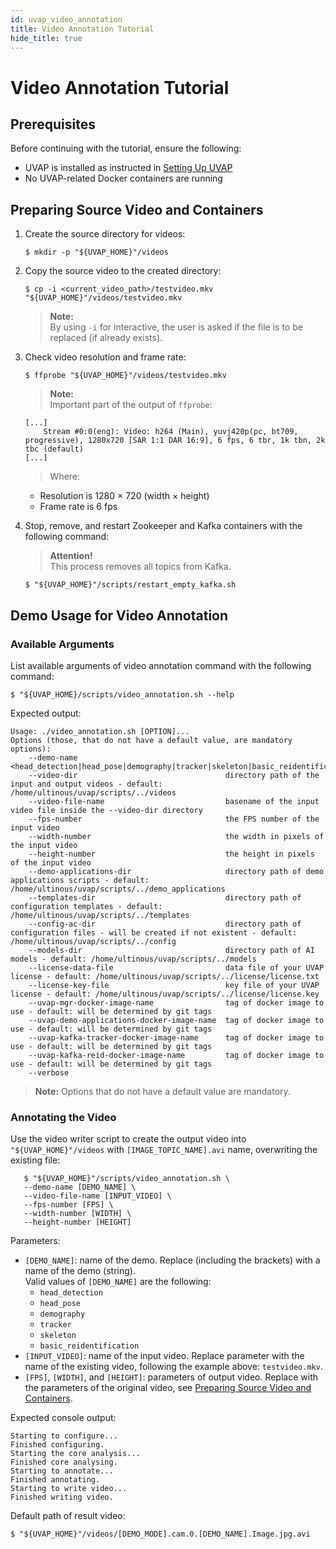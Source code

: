 ```yaml
---
id: uvap_video_annotation
title: Video Annotation Tutorial
hide_title: true
---
```


# Video Annotation Tutorial

## Prerequisites
Before continuing with the tutorial, ensure the following:
- UVAP is installed as instructed in [Setting Up UVAP]
- No UVAP-related Docker containers are running

## Preparing Source Video and Containers

1. Create the source directory for videos:
   ```
   $ mkdir -p "${UVAP_HOME}"/videos
   ```

1. Copy the source video to the created directory:
   ```
   $ cp -i <current_video_path>/testvideo.mkv "${UVAP_HOME}"/videos/testvideo.mkv
   ```

   >**Note:**  
   By using `-i` for interactive, the user is asked if the file is to be replaced (if already exists).

1. Check video resolution and frame rate:
   ```
   $ ffprobe "${UVAP_HOME}"/videos/testvideo.mkv
   ```


   >**Note:**  
   Important part of the output of `ffprobe`:
   ```
   [...]
       Stream #0:0(eng): Video: h264 (Main), yuvj420p(pc, bt709, progressive), 1280x720 [SAR 1:1 DAR 16:9], 6 fps, 6 tbr, 1k tbn, 2k tbc (default)
   [...]
   ```
   >Where:  
   - Resolution is 1280 × 720 (width × height)
   - Frame rate is 6 fps

1. Stop, remove, and restart Zookeeper and Kafka containers with the following command:

   >**Attention!**  
   This process removes all topics from Kafka.

   ```
   $ "${UVAP_HOME}"/scripts/restart_empty_kafka.sh
   ```

## Demo Usage for Video Annotation

### Available Arguments

List available arguments of video annotation command with the following command:

```
$ "${UVAP_HOME}/scripts/video_annotation.sh --help
```
Expected output:
```
Usage: ./video_annotation.sh [OPTION]...
Options (those, that do not have a default value, are mandatory options):
	--demo-name                               	<head_detection|head_pose|demography|tracker|skeleton|basic_reidentification>
	--video-dir                               	directory path of the input and output videos - default: /home/ultinous/uvap/scripts/../videos
	--video-file-name                         	basename of the input video file inside the --video-dir directory
	--fps-number                              	the FPS number of the input video
	--width-number                            	the width in pixels of the input video
	--height-number                           	the height in pixels of the input video
	--demo-applications-dir                   	directory path of demo applications scripts - default: /home/ultinous/uvap/scripts/../demo_applications
	--templates-dir                           	directory path of configuration templates - default: /home/ultinous/uvap/scripts/../templates
	--config-ac-dir                           	directory path of configuration files - will be created if not existent - default: /home/ultinous/uvap/scripts/../config
	--models-dir                              	directory path of AI models - default: /home/ultinous/uvap/scripts/../models
	--license-data-file                       	data file of your UVAP license - default: /home/ultinous/uvap/scripts/../license/license.txt
	--license-key-file                        	key file of your UVAP license - default: /home/ultinous/uvap/scripts/../license/license.key
	--uvap-mgr-docker-image-name              	tag of docker image to use - default: will be determined by git tags
	--uvap-demo-applications-docker-image-name	tag of docker image to use - default: will be determined by git tags
	--uvap-kafka-tracker-docker-image-name    	tag of docker image to use - default: will be determined by git tags
	--uvap-kafka-reid-docker-image-name       	tag of docker image to use - default: will be determined by git tags
	--verbose  
```
>**Note:**
Options that do not have a default value are mandatory.

### Annotating the Video

Use the video writer script to create the output video into `"${UVAP_HOME}"/videos`
with `[IMAGE_TOPIC_NAME].avi` name, overwriting the existing file:

```
   $ "${UVAP_HOME}"/scripts/video_annotation.sh \
   --demo-name [DEMO_NAME] \
   --video-file-name [INPUT_VIDEO] \
   --fps-number [FPS] \
   --width-number [WIDTH] \
   --height-number [HEIGHT] 
```

Parameters:
- `[DEMO_NAME]`: name of the demo. Replace (including the brackets) with a name of the
demo (string).  
  Valid values of `[DEMO_NAME]` are the following:
  - `head_detection`
  - `head_pose`
  - `demography`
  - `tracker`
  - `skeleton`
  - `basic_reidentification`
- `[INPUT_VIDEO]`: name of the input video. Replace parameter with the name of the
existing video, following the example above: `testvideo.mkv`.
- `[FPS]`, `[WIDTH]`, and `[HEIGHT]`: parameters of output video. Replace with the
parameters of the original video, see [Preparing Source Video and Containers].

Expected console output:
```
Starting to configure...
Finished configuring.
Starting the core analysis...
Finished core analysing.
Starting to annotate...
Finished annotating.
Starting to write video...
Finished writing video.
```

Default path of result video:
```
$ "${UVAP_HOME}"/videos/[DEMO_MODE].cam.0.[DEMO_NAME].Image.jpg.avi
```


[Preparing Source Video and Containers]: #preparing-source-video-and-containers
[Setting Up UVAP]: ../install/uvap_install_setup.md